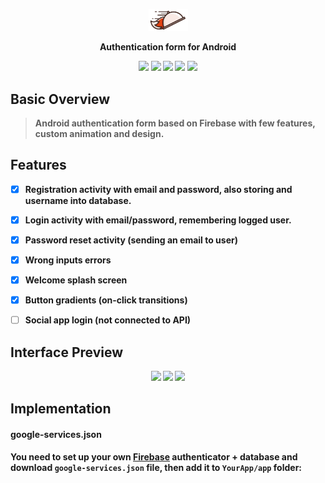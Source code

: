 <p align="center"><img width=12.5% src="https://github.com/erictam96/CZAndroidAPP/blob/master/app/src/main/res/drawable/foodfoxnologo.png"></p>
<p align="center" text> <b>Authentication form for Android </p>

<p align="center">
<img src="https://img.shields.io/pypi/status/Django.svg"/>
<a href="https://codeclimate.com/github/ChmaraX/logregform-android/maintainability"><img src="https://api.codeclimate.com/v1/badges/c3bd5593b9920bf9022a/maintainability"/></a>
<a href="https://github.com/ChmaraX/logregform-android/issues"><img src="https://img.shields.io/github/issues/ChmaraX/logregform-android.svg"/></a>
<img src="https://img.shields.io/badge/contributions-welcome-orange.svg"/>
<a href="https://github.com/ChmaraX/logregform-android/blob/master/LICENSE"><img src="https://img.shields.io/badge/license-MIT-blue.svg"></a>
</p>


## Basic Overview

> Android authentication form based on Firebase with few features, custom animation and design. 

## Features

- [x] Registration activity with email and password, also storing and username into database. 
- [x] Login activity with email/password, remembering logged user. 
- [x] Password reset activity (sending an email to user)
- [x] Wrong inputs errors
- [x] Welcome splash screen
- [x] Button gradients (on-click transitions)
- [ ] Social app login (not connected to API)



## Interface Preview 

<p align="center">
  <img src="https://firebasestorage.googleapis.com/v0/b/czphishingapp.appspot.com/o/Screenshot_20200203-150729_CZLogin.jpg?alt=media&token=3114d491-98c8-47f3-bd9e-2391723a282c" width="210"/>
  <img src="https://firebasestorage.googleapis.com/v0/b/czphishingapp.appspot.com/o/Screenshot_20200203-150740_CZLogin.jpg?alt=media&token=017e0983-6760-4037-bc15-fc4c1ef3e053" width="210"/>
  <img src="https://firebasestorage.googleapis.com/v0/b/czphishingapp.appspot.com/o/Screenshot_20200203-150744_CZLogin.jpg?alt=media&token=6fc2a36f-6fd0-41a9-8915-8f12dcfc48b2" width="210"/>



## Implementation

#### google-services.json
You need to set up your own [Firebase](https://firebase.google.com/) authenticator + database and download `google-services.json` file, then add it to `YourApp/app` folder:
